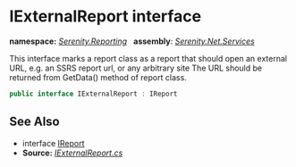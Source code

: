 # IExternalReport interface
**namespace:** *[Serenity.Reporting](../README.md#serenity.reporting-namespace)*   **assembly**: *[Serenity.Net.Services](../README.md)*

This interface marks a report class as a report that should open an external URL, e.g. an SSRS report url, or any arbitrary site The URL should be returned from GetData() method of report class.

```csharp
public interface IExternalReport : IReport
```

## See Also

* interface [IReport](IReport.md)
* **Source:** *[IExternalReport.cs](https://github.com/serenity-is/Serenity/blob/master/src/Serenity.Net.Services/Reporting/Rendering/IExternalReport.cs)*